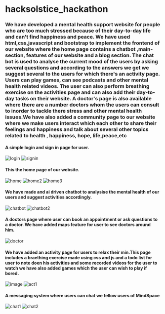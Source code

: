 # hacksolstice_hackathon


<h3>
  We have developed a mental health support website for people who are too much stressed because of their day-to-day life and can't find happiness and peace. We have used html,css,javascript and bootstrap to implement the frontend of our website where the home page contains a chatbot ,main-section, features of our website and a blog section. The chat bot is used to analyse the current mood of the users by asking several questions and according to the answers we get we suggest several to the users for which there's an activity page. Users can play games, can see podcasts and other mental health related videos. The user can also perform breathing exercise on the activities page and can also add their day-to-day tasks on their website. A doctor's page is also available where there are a number doctors whom the users can consult to inorder to tackle there stress and other mental health issues.We have also added a community page to our website where we make users interact which each other to share their feelings and happiness and talk about several other topics related to health , happiness, hope, life,peace,etc
  </h3>
  
  
<h4>A simple login and sign in page for user.</h4>


![login](https://user-images.githubusercontent.com/74565079/235303139-888a6924-e854-4dc9-bae8-df7cb17c4a4a.jpeg)
![signin](https://user-images.githubusercontent.com/74565079/235303144-31471cac-59b5-487a-9fc1-01fa62f44a3c.jpeg)


<h4>This the home page of our website. </h4>


![home](https://user-images.githubusercontent.com/74565079/235303149-564fbbfa-2027-4bf5-8cd4-cf6f13026ce1.jpeg)
![home2](https://user-images.githubusercontent.com/74565079/235303158-bb20fc5f-c7d9-49a2-a37e-b9d1120695c0.jpeg)
![home3](https://user-images.githubusercontent.com/74565079/235303163-5ef87246-9596-4941-a3dd-fc2e58f24109.jpeg)


<h4>We have made and ai driven chatbot to analysise the mental health of our users and suggest activities accordingly.</h4>


![chatbot](https://user-images.githubusercontent.com/74565079/235303167-ba161906-7f00-472e-b834-dd08ce770af3.jpeg)
![chatbot2](https://user-images.githubusercontent.com/74565079/235303172-a84b7733-6161-40d2-99c3-56d8d1a220bd.jpeg)


<h4>A doctors page where user can book an appointment or ask questions to a doctor. We have added maps feature for user to see doctors around him.</h4>


![doctor](https://user-images.githubusercontent.com/74565079/235303177-239266b4-fe19-449b-9058-4a6950c1100a.jpeg)

<h4>We have added an activity page for users to relax their min.This page includes a braething exercise made using css and js and a todo list for user to note doen his activities and some recorded videos for the user to watch we have also added games which the user can wish to play if bored.</h4>


![image](https://user-images.githubusercontent.com/74565079/235303063-b494ee0e-321f-4c44-bcab-4659c9a3cf97.png)
![act1](https://user-images.githubusercontent.com/74565079/235303133-63a5129e-f0a7-4a74-a7ff-2c6fe86ba685.jpg)


<h4>A messaging system where users can chat we fellow users of MindSpace</h4>


![chat1](https://user-images.githubusercontent.com/74565079/235303373-9ed02aac-85ee-4380-97d4-dda5c62b5570.png)
![chat2](https://user-images.githubusercontent.com/74565079/235303374-30a21e25-a07e-4479-8831-9e3c8e333dc2.png)
